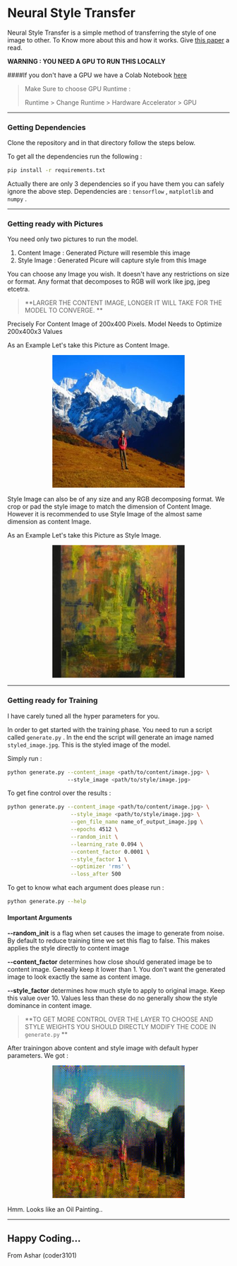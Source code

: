 # Neural Style Transfer

Neural Style Transfer is a simple method of transferring the style of one image to other. To Know more about this and how it works. Give [this paper](https://arxiv.org/pdf/1508.06576.pdf) a read.

**WARNING : YOU NEED A GPU TO RUN THIS LOCALLY**

####If you don't have a GPU we have a Colab Notebook [here](https://colab.research.google.com/drive/13cIYAyAazgHFTo0nCyFt3vsF4nRSqgr7)

> Make Sure to choose GPU Runtime : 
>
> Runtime > Change Runtime > Hardware Accelerator > GPU

---

### Getting Dependencies

Clone the repository and in that directory follow the steps below.

To get all the dependencies run the following :

```bash
pip install -r requirements.txt
```

Actually there are only 3 dependencies so if you have them you can safely ignore the above step. Dependencies are : `tensorflow` , `matplotlib` and `numpy` .



---

### Getting ready with Pictures

You need only two pictures to run the model. 

1. Content Image : Generated Picture will resemble this image
2. Style Image : Generated Picure will capture style from this Image

You can choose any Image you wish. It doesn't have any restrictions on size or format.  Any format that decomposes to RGB will work like jpg, jpeg etcetra.

> **LARGER THE CONTENT IMAGE, LONGER IT WILL TAKE FOR THE MODEL TO CONVERGE. **

Precisely For Content Image of 200x400 Pixels. Model Needs to Optimize 200x400x3 Values

As an Example Let's take this Picture as Content Image.

<p align="center">

<img src="https://github.com/coder3101/neural-style-transfer/raw/master/content.jpg"/>

</p>

Style Image can also be of any size and any RGB decomposing format. We crop or pad the style image to match the dimension of Content Image. However it is recommended to use Style Image of the almost same dimension as content Image.

As an Example Let's take this Picture as Style Image.

<p align="center">

<img src="https://github.com/coder3101/neural-style-transfer/raw/master/style.jpg"/>

</p> 

---

### Getting ready for Training

I have carely tuned all the hyper parameters for you.

In order to get started with the training phase. You need to run a script called `generate.py` . In the end the script will generate an image named `styled_image.jpg`. This is the styled image of the model.

Simply run :

```bash
python generate.py --content_image <path/to/content/image.jpg> \ 
			   	   --style_image <path/to/style/image.jpg>
```

To get fine control over the results :

```bash
python generate.py --content_image <path/to/content/image.jpg> \
				    --style_image <path/to/style/image.jpg> \
				    --gen_file_name name_of_output_image.jpg \
				    --epochs 4512 \
				    --random_init \
				    --learning_rate 0.094 \
				    --content_factor 0.0001 \
				    --style_factor 1 \
				    --optimizer 'rms' \
				    --loss_after 500
```

To get to know what each argument does please run :

```bash
python generate.py --help
```

#### Important Arguments

**--random_init** is a flag when set causes the image to generate from noise. By default to reduce training time we set this flag to false. This makes applies the style directly to content image

**--content_factor** determines how close should generated image be to content image. Geneally keep it lower than 1. You don't want the generated image to look exactly the same as content image.

**--style_factor** determines how much style to apply to original image. Keep this value over 10. Values less than these do no generally show the style dominance in content image.

> **TO GET MORE CONTROL OVER THE LAYER TO CHOOSE AND STYLE WEIGHTS YOU SHOULD DIRECTLY MODIFY THE CODE IN `generate.py` **

After trainingon above content and style image with default hyper parameters. We got :

<p align="center">

<img src="https://github.com/coder3101/neural-style-transfer/raw/master/styled_image.jpg"/>

</p>

Hmm. Looks like an Oil Painting..

***

## Happy Coding...

From Ashar (coder3101)

